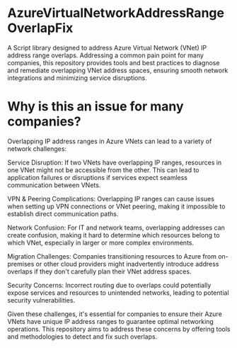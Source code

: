 # AzureVirtualNetworkAddressRangeOverlapFix
A Script library designed to address Azure Virtual Network (VNet) IP address range overlaps. Addressing a common pain point for many companies, this repository provides tools and best practices to diagnose and remediate overlapping VNet address spaces, ensuring smooth network integrations and minimizing service disruptions.

# Why is this an issue for many companies?

Overlapping IP address ranges in Azure VNets can lead to a variety of network challenges:

Service Disruption: If two VNets have overlapping IP ranges, resources in one VNet might not be accessible from the other. This can lead to application failures or disruptions if services expect seamless communication between VNets.

VPN & Peering Complications: Overlapping IP ranges can cause issues when setting up VPN connections or VNet peering, making it impossible to establish direct communication paths.

Network Confusion: For IT and network teams, overlapping addresses can create confusion, making it hard to determine which resources belong to which VNet, especially in larger or more complex environments.

Migration Challenges: Companies transitioning resources to Azure from on-premises or other cloud providers might inadvertently introduce address overlaps if they don't carefully plan their VNet address spaces.

Security Concerns: Incorrect routing due to overlaps could potentially expose services and resources to unintended networks, leading to potential security vulnerabilities.

Given these challenges, it's essential for companies to ensure their Azure VNets have unique IP address ranges to guarantee optimal networking operations. This repository aims to address these concerns by offering tools and methodologies to detect and fix such overlaps.
